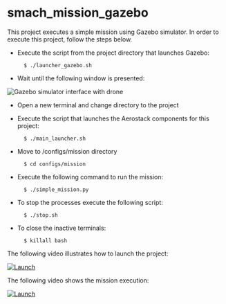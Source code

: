 # smach_mission_gazebo

This project executes a simple mission using Gazebo simulator. 
In order to execute this project, follow the steps below.


- Execute the script from the project directory that launches Gazebo:

        $ ./launcher_gazebo.sh

- Wait until the following window is presented:

![Gazebo simulator interface with drone ](https://i.ibb.co/XV1hYDy/Captura-de-pantalla-de-2021-06-07-11-16-42.png)

- Open a new terminal and change directory to the project

- Execute the script that launches the Aerostack components for this project:
 
        $ ./main_launcher.sh

- Move to /configs/mission directory

        $ cd configs/mission
        
- Execute the following command to run the mission:

        $ ./simple_mission.py

- To stop the processes execute the following script:

        $ ./stop.sh

- To close the inactive terminals:

        $ killall bash

The following video illustrates how to launch the project:

[ ![Launch](https://i.ibb.co/vkFxmDK/Captura-de-pantalla-de-2021-07-29-01-02-28.png)](https://www.youtube.com/watch?v=ypH81AnQ-7w)

The following video shows the mission execution:

[ ![Launch](https://i.ibb.co/W6qYQyZ/Captura-de-pantalla-de-2021-07-29-01-05-48.png)](https://www.youtube.com/watch?v=sGUK1goKSyI)

